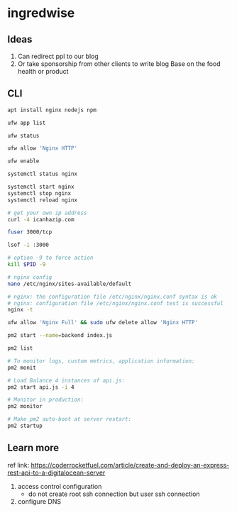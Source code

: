 # ingredwise

## Ideas

1. Can redirect ppl to our blog
2. Or take sponsorship from other clients to write blog Base on the food health or product

## CLI

```bash
apt install nginx nodejs npm

ufw app list

ufw status

ufw allow 'Nginx HTTP'

ufw enable

systemctl status nginx

systemctl start nginx
systemctl stop nginx
systemctl reload nginx

# get your own ip address
curl -4 icanhazip.com

fuser 3000/tcp

lsof -i :3000

# option -9 to force action
kill $PID -9

# nginx config
nano /etc/nginx/sites-available/default

# nginx: the configuration file /etc/nginx/nginx.conf syntax is ok
# nginx: configuration file /etc/nginx/nginx.conf test is successful
nginx -t

ufw allow 'Nginx Full' && sudo ufw delete allow 'Nginx HTTP'

pm2 start --name=backend index.js

pm2 list

# To monitor logs, custom metrics, application information:
pm2 monit

# Load Balance 4 instances of api.js:
pm2 start api.js -i 4

# Monitor in production:
pm2 monitor

# Make pm2 auto-boot at server restart:
pm2 startup

```

## Learn more

ref link: https://coderrocketfuel.com/article/create-and-deploy-an-express-rest-api-to-a-digitalocean-server

1. access control configuration
   - do not create root ssh connection but user ssh connection
2. configure DNS
